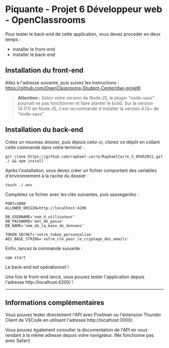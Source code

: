 Piquante - Projet 6 Développeur web - OpenClassrooms
====================================================

Pour tester le back-end de cette application, vous devez proceder en deux temps :
- installer le front-end
- installer le back-end

Installation du front-end
-------------------------
Allez à l'adresse suivante, puis suivez les instructions :  
https://github.com/OpenClassrooms-Student-Center/dwj-projet6

> **Attention :** Selon votre version de Node.JS, le plugin "node-sass" pourrait ne pas fonctionner et faire planter le build. Sur la version 14.17.0 de Node.JS, il est recommandé d'installer la version 4.14+ de "node-sass"

Installation du back-end
------------------------
Créez un nouveau dossier, puis depuis celui-ci, clonez ce dépôt en collant cette commande dans votre terminal :
    
    git clone https://github.com/raphael-carre/RaphaelCarre_5_05052021.git ./ && npm install

Après l'installation, vous devez créer un fichier comportant des variables d'environnement à la racine du dossier :

    touch ./.env

Completez ce fichier avec les clés suivantes, puis sauvegardez :

    PORT=3000
    ALLOWED_ORIGIN=http://localhost:4200

    DB_USERNAME='nom_d_utilisateur'
    DB_PASSWORD='mot_de_passe'
    DB_NAME='nom_de_la_base_de_donnees'

    TOKEN_SECRET='votre_token_personnalise'
    AES_BASE_STRING='votre_cle_pour_le_cryptage_des_emails'

Enfin, lancez la commande suivante :

    npm start

Le back-end est opérationnel !  

Une fois le front-end lancé, vous pouvez tester l'application depuis l'adresse http://localhost:4200/ !

***

Informations complémentaires
----------------------------
Vous pouvez tester directement l'API avec Postman ou l'extension Thunder Client de VSCode en utilisant l'adresse http://localhost:3000/.  

Vous pouvez également consulter la documentation de l'API en vous rendant à la même adresse depuis votre navigateur. (Ne fonctionne pas avec Safari)


